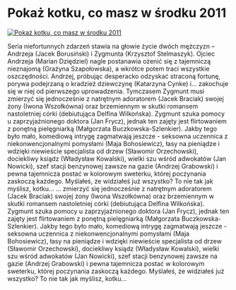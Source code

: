Pokaż kotku, co masz w środku 2011 
=============
[![Pokaż kotku, co masz w środku 2011 ](http://vidos.pl/images/player.gif)](http://vidos.pl/pokaz-kotku-co-masz-w-srodku-2011)

 Seria niefortunnych zdarzeń stawia na głowie życie dwóch mężczyzn – Andrzeja (Jacek Borusiński) i Zygmunta (Krzysztof Stelmaszyk). Ojciec Andrzeja (Marian Dziędziel) nagle postanawia ożenić się z tajemniczą nieznajomą (Grażyna Szapołowska), a wkrótce potem traci wszystkie oszczędności. Andrzej, próbując desperacko odzyskać straconą fortunę, porywa podejrzaną o kradzież dziewczynę (Katarzyna Cynke) i... zakochuje się w niej od pierwszego uprowadzenia. Tymczasem Zygmunt musi zmierzyć się jednocześnie z natrętnym adoratorem (Jacek Braciak) swojej żony (Iwona Wszołkówna) oraz brzemiennym w skutki romansem nastoletniej córki (debiutująca Delfina Wilkońska). Zygmunt szuka pomocy u zaprzyjaźnionego doktora (Jan Frycz), jednak ten zajęty jest flirtowaniem z ponętną pielęgniarką (Małgorzata Buczkowska-Szlenkier). Jakby tego było mało, komediową intrygę zagmatwają jeszcze - seksowna uczennica z niekonwencjonalnymi pomysłami (Maja Bohosiewicz), łasy na pieniądze i wdzięki niewieście specjalista od drzew (Sławomir Orzechowski), dociekliwy ksiądz (Władysław Kowalski), wielki szu wśród adwokatów (Jan Nowicki), szef stacji benzynowej zawsze na gazie (Andrzej Grabowski) i pewna tajemnicza postać w kolorowym sweterku, której poczynania zaskoczą każdego. Myślałeś, że widziałeś już wszystko? To nie tak jak myślisz, kotku...  ... zmierzyć się jednocześnie z natrętnym adoratorem (Jacek Braciak) swojej żony (Iwona Wszołkówna) oraz brzemiennym w skutki romansem nastoletniej córki (debiutująca Delfina Wilkońska). Zygmunt szuka pomocy u zaprzyjaźnionego doktora (Jan Frycz), jednak ten zajęty jest flirtowaniem z ponętną pielęgniarką (Małgorzata Buczkowska-Szlenkier). Jakby tego było mało, komediową intrygę zagmatwają jeszcze - seksowna uczennica z niekonwencjonalnymi pomysłami (Maja Bohosiewicz), łasy na pieniądze i wdzięki niewieście specjalista od drzew (Sławomir Orzechowski), dociekliwy ksiądz (Władysław Kowalski), wielki szu wśród adwokatów (Jan Nowicki), szef stacji benzynowej zawsze na gazie (Andrzej Grabowski) i pewna tajemnicza postać w kolorowym sweterku, której poczynania zaskoczą każdego. Myślałeś, że widziałeś już wszystko? To nie tak jak myślisz, kotku...
